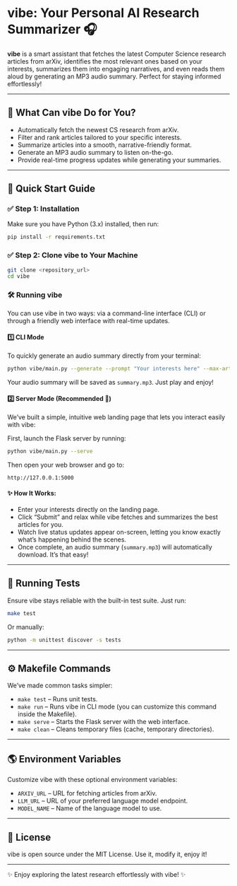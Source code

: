 # vibe: Your Personal AI Research Summarizer 🎧

**vibe** is a smart assistant that fetches the latest Computer Science research articles from arXiv, identifies the most relevant ones based on your interests, summarizes them into engaging narratives, and even reads them aloud by generating an MP3 audio summary. Perfect for staying informed effortlessly!

---

## 🎯 What Can vibe Do for You?

- Automatically fetch the newest CS research from arXiv.
- Filter and rank articles tailored to your specific interests.
- Summarize articles into a smooth, narrative-friendly format.
- Generate an MP3 audio summary to listen on-the-go.
- Provide real-time progress updates while generating your summaries.

---

## 🚀 Quick Start Guide

### ✅ Step 1: Installation

Make sure you have Python (3.x) installed, then run:

```bash
pip install -r requirements.txt
```

### ✅ Step 2: Clone vibe to Your Machine

```bash
git clone <repository_url>
cd vibe
```

### 🛠 Running vibe

You can use vibe in two ways: via a command-line interface (CLI) or through a friendly web interface with real-time updates.

#### 1️⃣ CLI Mode

To quickly generate an audio summary directly from your terminal:

```bash
python vibe/main.py --generate --prompt "Your interests here" --max-articles 5 --output summary.mp3
```

Your audio summary will be saved as `summary.mp3`. Just play and enjoy!

#### 2️⃣ Server Mode (Recommended 🎉)

We’ve built a simple, intuitive web landing page that lets you interact easily with vibe:

First, launch the Flask server by running:

```bash
python vibe/main.py --serve
```

Then open your web browser and go to:

```
http://127.0.0.1:5000
```

#### ✨ How It Works:

- Enter your interests directly on the landing page.
- Click “Submit” and relax while vibe fetches and summarizes the best articles for you.
- Watch live status updates appear on-screen, letting you know exactly what’s happening behind the scenes.
- Once complete, an audio summary (`summary.mp3`) will automatically download. It’s that easy!

---

## 🧪 Running Tests

Ensure vibe stays reliable with the built-in test suite. Just run:

```bash
make test
```

Or manually:

```bash
python -m unittest discover -s tests
```

---

## ⚙️ Makefile Commands

We’ve made common tasks simpler:

- `make test` – Runs unit tests.
- `make run` – Runs vibe in CLI mode (you can customize this command inside the Makefile).
- `make serve` – Starts the Flask server with the web interface.
- `make clean` – Cleans temporary files (cache, temporary directories).

---

## 🌎 Environment Variables

Customize vibe with these optional environment variables:

- `ARXIV_URL` – URL for fetching articles from arXiv.
- `LLM_URL` – URL of your preferred language model endpoint.
- `MODEL_NAME` – Name of the language model to use.

---

## 📜 License

vibe is open source under the MIT License. Use it, modify it, enjoy it!

---

✨ Enjoy exploring the latest research effortlessly with vibe! ✨